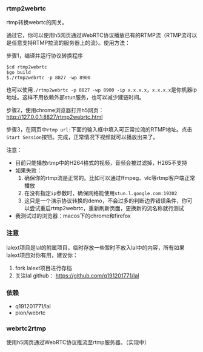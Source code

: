 ### rtmp2webrtc

rtmp转换webrtc的网关。

通过它，你可以使用h5网页通过WebRTC协议播放已有的RTMP流（RTMP流可以是任意支持RTMP拉流的服务器上的流）。使用方法：

步骤1，编译并运行协议转换程序

```
$cd rtmp2webrtc
$go build
$./rtmp2webrtc -p 8827 -wp 8900
```
也可以使用`./rtmp2webrtc -p 8827 -wp 8900 -ip x.x.x.x`，`x.x.x.x`是你机器ip地址。这样不用依赖外部stun服务，也可以减少建链时间。 

步骤2，使用chrome浏览器打开h5网页： http://127.0.0.1:8827/rtmp2webrtc.html

步骤3，在网页中`rtmp url:`下面的输入框中填入可正常拉流的RTMP地址。点击`Start Session`按钮。完成，正常情况下视频就可以播放出来了。

注意：

- 目前只能播放rtmp中的H264格式的视频，音频会被过滤掉，H265不支持
- 如果失败：
  1. 确保你的rtmp流是正常的。比如可以通过ffmpeg、vlc等rtmp客户端正常播放
  2. 在没有指定`ip`参数时，确保网络能使用`stun.l.google.com:19302`
  3. 这只是一个演示协议转换的demo，不会过多的判断边界错误条件，你可以尝试重启rtmp2webrtc，重新刷新页面，更换新的流名称就行测试
- 我测试过的浏览器：macos下的chrome和firefox

### 注意

lalext项目是lal的附属项目，临时存放一些暂时不放入lal中的内容，所有如果lalext项目对你有用，建议你：

1. fork lalext项目进行存档
2. 关注lal github： https://github.com/q191201771/lal

### 依赖

- q191201771/lal
- pion/webrtc

### webrtc2rtmp

使用h5网页通过WebRTC协议推流至rtmp服务器。（实现中）

